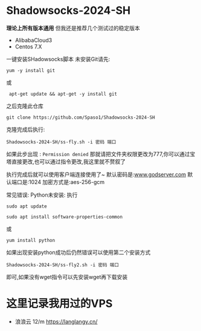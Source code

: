 # Shadowsocks-2024-SH
**理论上所有版本通用**
但我还是推荐几个测试过的稳定版本
- AlibabaCloud3
- Centos 7.X
  
一键安装SHadowsocks脚本
未安装Git请先:
```
yum -y install git
```
或
```
 apt-get update && apt-get -y install git
```
之后克隆此仓库
```
git clone https://github.com/Spaso1/Shadowsocks-2024-SH
```
克隆完成后执行:
```
Shadowsocks-2024-SH/ss-fly.sh -i 密码 端口
```
如果此步出现 : `Permission denied`
那就请把文件夹权限更改为777,你可以通过宝塔直接更改,也可以通过指令更改,我这里就不赘叙了

执行完成后就可以使用客户端连接使用了~
默认密码是:www.godserver.com
默认端口是:1024
加密方式是:aes-256-gcm

常见错误:
Python未安装:
执行
```
sudo apt update

sudo apt install software-properties-common

```
或
```
yum install python
```

如果出现安装python成功后仍然错误可以使用第二个安装方式
```
Shadowsocks-2024-SH/ss-fly2.sh -i 密码 端口
```
即可,如果没有wget指令可以先安装wget再下载安装

# 这里记录我用过的VPS
- 浪浪云 12/m https://langlangy.cn/
